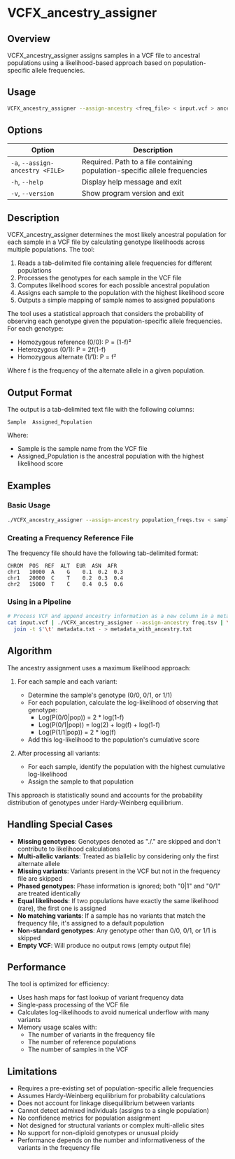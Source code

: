 # VCFX_ancestry_assigner

## Overview

VCFX_ancestry_assigner assigns samples in a VCF file to ancestral populations using a likelihood-based approach based on population-specific allele frequencies.

## Usage

```bash
VCFX_ancestry_assigner --assign-ancestry <freq_file> < input.vcf > ancestry_results.txt
```

## Options

| Option | Description |
|--------|-------------|
| `-a`, `--assign-ancestry <FILE>` | Required. Path to a file containing population-specific allele frequencies |
| `-h`, `--help` | Display help message and exit |
| `-v`, `--version` | Show program version and exit |

## Description

VCFX_ancestry_assigner determines the most likely ancestral population for each sample in a VCF file by calculating genotype likelihoods across multiple populations. The tool:

1. Reads a tab-delimited file containing allele frequencies for different populations
2. Processes the genotypes for each sample in the VCF file
3. Computes likelihood scores for each possible ancestral population
4. Assigns each sample to the population with the highest likelihood score
5. Outputs a simple mapping of sample names to assigned populations

The tool uses a statistical approach that considers the probability of observing each genotype given the population-specific allele frequencies. For each genotype:
- Homozygous reference (0/0): P = (1-f)²
- Heterozygous (0/1): P = 2f(1-f) 
- Homozygous alternate (1/1): P = f²

Where f is the frequency of the alternate allele in a given population.

## Output Format

The output is a tab-delimited text file with the following columns:

```
Sample  Assigned_Population
```

Where:
- Sample is the sample name from the VCF file
- Assigned_Population is the ancestral population with the highest likelihood score

## Examples

### Basic Usage

```bash
./VCFX_ancestry_assigner --assign-ancestry population_freqs.tsv < samples.vcf > ancestry_assignments.txt
```

### Creating a Frequency Reference File

The frequency file should have the following tab-delimited format:
```
CHROM  POS  REF  ALT  EUR  ASN  AFR
chr1   10000  A    G    0.1  0.2  0.3
chr1   20000  C    T    0.2  0.3  0.4
chr2   15000  T    C    0.4  0.5  0.6
```

### Using in a Pipeline

```bash
# Process VCF and append ancestry information as a new column in a metadata file
cat input.vcf | ./VCFX_ancestry_assigner --assign-ancestry freq.tsv | \
  join -t $'\t' metadata.txt - > metadata_with_ancestry.txt
```

## Algorithm

The ancestry assignment uses a maximum likelihood approach:

1. For each sample and each variant:
   - Determine the sample's genotype (0/0, 0/1, or 1/1)
   - For each population, calculate the log-likelihood of observing that genotype:
     - Log(P(0/0|pop)) = 2 * log(1-f)
     - Log(P(0/1|pop)) = log(2) + log(f) + log(1-f)
     - Log(P(1/1|pop)) = 2 * log(f)
   - Add this log-likelihood to the population's cumulative score

2. After processing all variants:
   - For each sample, identify the population with the highest cumulative log-likelihood
   - Assign the sample to that population

This approach is statistically sound and accounts for the probability distribution of genotypes under Hardy-Weinberg equilibrium.

## Handling Special Cases

- **Missing genotypes**: Genotypes denoted as "./." are skipped and don't contribute to likelihood calculations
- **Multi-allelic variants**: Treated as biallelic by considering only the first alternate allele
- **Missing variants**: Variants present in the VCF but not in the frequency file are skipped
- **Phased genotypes**: Phase information is ignored; both "0|1" and "0/1" are treated identically
- **Equal likelihoods**: If two populations have exactly the same likelihood (rare), the first one is assigned
- **No matching variants**: If a sample has no variants that match the frequency file, it's assigned to a default population
- **Non-standard genotypes**: Any genotype other than 0/0, 0/1, or 1/1 is skipped
- **Empty VCF**: Will produce no output rows (empty output file)

## Performance

The tool is optimized for efficiency:
- Uses hash maps for fast lookup of variant frequency data
- Single-pass processing of the VCF file
- Calculates log-likelihoods to avoid numerical underflow with many variants
- Memory usage scales with:
  - The number of variants in the frequency file
  - The number of reference populations
  - The number of samples in the VCF

## Limitations

- Requires a pre-existing set of population-specific allele frequencies
- Assumes Hardy-Weinberg equilibrium for probability calculations
- Does not account for linkage disequilibrium between variants
- Cannot detect admixed individuals (assigns to a single population)
- No confidence metrics for population assignment
- Not designed for structural variants or complex multi-allelic sites
- No support for non-diploid genotypes or unusual ploidy
- Performance depends on the number and informativeness of the variants in the frequency file 